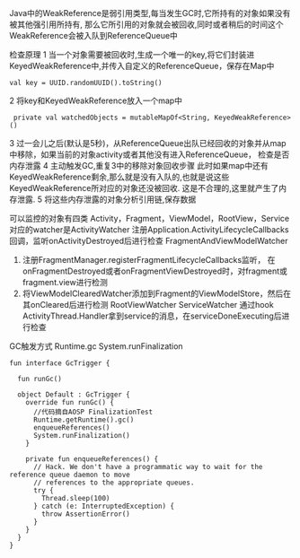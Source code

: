 
Java中的WeakReference是弱引用类型,每当发生GC时,它所持有的对象如果没有被其他强引用所持有,
那么它所引用的对象就会被回收,同时或者稍后的时间这个WeakReference会被入队到ReferenceQueue中

检查原理
1 当一个对象需要被回收时,生成一个唯一的key,将它们封装进KeyedWeakReference中,并传入自定义的ReferenceQueue，保存在Map中
```
val key = UUID.randomUUID().toString()
```
2 将key和KeyedWeakReference放入一个map中
```
 private val watchedObjects = mutableMapOf<String, KeyedWeakReference>()
```
3 过一会儿之后(默认是5秒)，从ReferenceQueue出队已经回收的对象并从map中移除，如果当前的对象activity或者其他没有进入ReferenceQueue，
   检查是否内存泄露
4 主动触发GC,重复3中的移除对象回收步骤
   此时如果map中还有KeyedWeakReference剩余,那么就是没有入队的,也就是说这些KeyedWeakReference所对应的对象还没被回收.
   这是不合理的,这里就产生了内存泄露.
5 将这些内存泄露的对象分析引用链,保存数据



可以监控的对象有四类 
Activity，Fragment，ViewModel，RootView，Service
对应的watcher是ActivityWatcher
  注册Application.ActivityLifecycleCallbacks回调，监听onActivityDestroyed后进行检查
FragmentAndViewModelWatcher
   1. 注册FragmentManager.registerFragmentLifecycleCallbacks监听，
      在onFragmentDestroyed或者onFragmentViewDestroyed时，对fragment或fragment.view进行检测
   2. 将ViewModelClearedWatcher添加到Fragment的ViewModelStore，然后在其onCleared后进行检测
RootViewWatcher
ServiceWatcher
 通过hook  ActivityThread.Handler拿到service的消息，在serviceDoneExecuting后进行检查


GC触发方式 
Runtime.gc
System.runFinalization
```
fun interface GcTrigger {

  fun runGc()

  object Default : GcTrigger {
    override fun runGc() {
      //代码摘自AOSP FinalizationTest
      Runtime.getRuntime().gc()
      enqueueReferences()
      System.runFinalization()
    }

    private fun enqueueReferences() {
      // Hack. We don't have a programmatic way to wait for the reference queue daemon to move
      // references to the appropriate queues.
      try {
        Thread.sleep(100)
      } catch (e: InterruptedException) {
        throw AssertionError()
      }
    }
  }
}
```